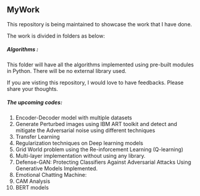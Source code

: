 ## MyWork
This repository is being maintained to showcase the work that I have done. 

The work is divided in folders as below:

##### Algorithms : 
This folder will have all the algorithms implemented using pre-built modules in Python. There will be no external library used.

If you are visting this repository, I would love to have feedbacks. Please share your thoughts.

##### The upcoming codes:

1. Encoder-Decoder model with multiple datasets
2. Generate Perturbed images using IBM ART toolkit and detect and mitigate the Adversarial noise using different techniques
3. Transfer Learning
4. Regularization techniques on Deep learning models
5. Grid World problem using the Re-inforcement Learning (Q-learning)
6. Multi-layer implementation without using any library.
7. Defense-GAN: Protecting Classifiers Against Adversarial Attacks Using Generative Models Implemented.
8. Emotional Chatting Machine:
9. CAM Analysis
10. BERT models 
